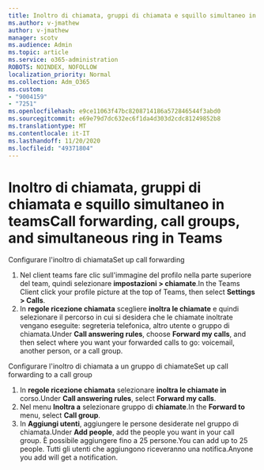 ```yaml
---
title: Inoltro di chiamata, gruppi di chiamata e squillo simultaneo in teams
ms.author: v-jmathew
author: v-jmathew
manager: scotv
ms.audience: Admin
ms.topic: article
ms.service: o365-administration
ROBOTS: NOINDEX, NOFOLLOW
localization_priority: Normal
ms.collection: Adm_O365
ms.custom:
- "9004159"
- "7251"
ms.openlocfilehash: e9ce11063f47bc8208714186a572846544f3abd0
ms.sourcegitcommit: e69e79d7dc632ec6f1da4d303d2cdc81249852b8
ms.translationtype: MT
ms.contentlocale: it-IT
ms.lasthandoff: 11/20/2020
ms.locfileid: "49371804"
---
```

# <a name="call-forwarding-call-groups-and-simultaneous-ring-in-teams"></a><span data-ttu-id="99963-102">Inoltro di chiamata, gruppi di chiamata e squillo simultaneo in teams</span><span class="sxs-lookup"><span data-stu-id="99963-102">Call forwarding, call groups, and simultaneous ring in Teams</span></span>

<span data-ttu-id="99963-103">Configurare l'inoltro di chiamata</span><span class="sxs-lookup"><span data-stu-id="99963-103">Set up call forwarding</span></span>

1. <span data-ttu-id="99963-104">Nel client teams fare clic sull'immagine del profilo nella parte superiore del team, quindi selezionare **impostazioni > chiamate**.</span><span class="sxs-lookup"><span data-stu-id="99963-104">In the Teams Client click your profile picture at the top of Teams, then select **Settings > Calls**.</span></span>
2. <span data-ttu-id="99963-105">In **regole ricezione chiamata** scegliere **inoltra le chiamate** e quindi selezionare il percorso in cui si desidera che le chiamate inoltrate vengano eseguite: segreteria telefonica, altro utente o gruppo di chiamata.</span><span class="sxs-lookup"><span data-stu-id="99963-105">Under **Call answering rules**, choose **Forward my calls**, and then select where you want your forwarded calls to go: voicemail, another person, or a call group.</span></span>

<span data-ttu-id="99963-106">Configurare l'inoltro di chiamata a un gruppo di chiamate</span><span class="sxs-lookup"><span data-stu-id="99963-106">Set up call forwarding to a call group</span></span>

1. <span data-ttu-id="99963-107">In **regole ricezione chiamata** selezionare **inoltra le chiamate in** corso.</span><span class="sxs-lookup"><span data-stu-id="99963-107">Under **Call answering rules**, select **Forward my calls**.</span></span>
2. <span data-ttu-id="99963-108">Nel menu **Inoltra a** selezionare gruppo di **chiamate**.</span><span class="sxs-lookup"><span data-stu-id="99963-108">In the **Forward to** menu, select **Call group**.</span></span>
3. <span data-ttu-id="99963-109">In **Aggiungi utenti**, aggiungere le persone desiderate nel gruppo di chiamata.</span><span class="sxs-lookup"><span data-stu-id="99963-109">Under **Add people**, add the people you want in your call group.</span></span> <span data-ttu-id="99963-110">È possibile aggiungere fino a 25 persone.</span><span class="sxs-lookup"><span data-stu-id="99963-110">You can add up to 25 people.</span></span> <span data-ttu-id="99963-111">Tutti gli utenti che aggiungono riceveranno una notifica.</span><span class="sxs-lookup"><span data-stu-id="99963-111">Anyone you add will get a notification.</span></span>

